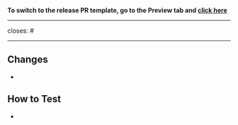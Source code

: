 **To switch to the release PR template, go to the Preview tab and
[click here](?template=release.md)**

---

closes: #<ISSUE-NUMBER>

---

## Changes
  * 

## How to Test
  * 

